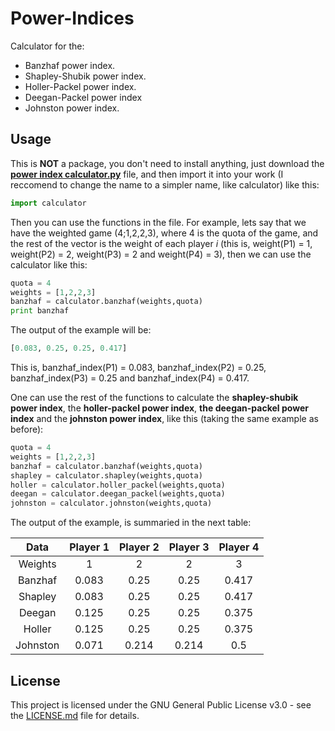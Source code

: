 # Power-Indices

Calculator for the:

* Banzhaf power index.
* Shapley-Shubik power index.
* Holler-Packel power index.
* Deegan-Packel power index 
* Johnston power index.

## Usage

This is **NOT** a package, you don't need to install anything, just download the **[power index calculator.py](../master/power_index_calculator.py)** file, and then
import it into your work (I reccomend to change the name to a simpler name, like calculator) like this:

```python
import calculator
```

Then you can use the functions in the file. For example, lets say that we have the weighted game (4;1,2,2,3), where 
4 is the quota of the game, and the rest of the vector is the weight of each player _i_ (this is, weight(P1) = 1, 
weight(P2) = 2, weight(P3) = 2 and weight(P4) = 3), then we can use the calculator like this:

```python
quota = 4
weights = [1,2,2,3]
banzhaf = calculator.banzhaf(weights,quota)
print banzhaf
```

The output of the example will be:

```python
[0.083, 0.25, 0.25, 0.417]
```

This is, banzhaf_index(P1) = 0.083, banzhaf_index(P2) = 0.25, banzhaf_index(P3) = 0.25 and banzhaf_index(P4) = 0.417.

One can use the rest of the functions to calculate the **shapley-shubik power index**, the **holler-packel power index**, **the
deegan-packel power index** and the **johnston power index**, like this (taking the same example as before):

```python
quota = 4
weights = [1,2,2,3]
banzhaf = calculator.banzhaf(weights,quota)
shapley = calculator.shapley(weights,quota)
holler = calculator.holler_packel(weights,quota)
deegan = calculator.deegan_packel(weights,quota)
johnston = calculator.johnston(weights,quota)
```

The output of the example, is summaried in the next table:

Data | Player 1 | Player 2 | Player 3 | Player 4
:---: | :---: | :---: | :---: | :---:
Weights | 1 | 2 | 2 | 3 
Banzhaf | 0.083 | 0.25 | 0.25 | 0.417
Shapley | 0.083 | 0.25 | 0.25 | 0.417
Deegan | 0.125 | 0.25 | 0.25 | 0.375
Holler | 0.125 | 0.25 | 0.25 | 0.375
Johnston | 0.071 | 0.214 | 0.214 | 0.5

## License

This project is licensed under the GNU General Public License v3.0 - see the [LICENSE.md](../master/LICENSE) file for details.
